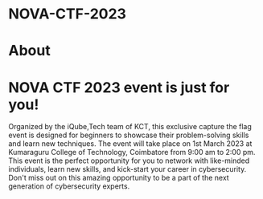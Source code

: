 # NOVA-CTF-2023

# About
<h1>NOVA CTF 2023 event is just for you!</h1>
Organized by the iQube,Tech team of KCT, this exclusive capture the flag event is designed for beginners to showcase their problem-solving skills and learn new techniques. 
The event will take place on 1st March 2023 at Kumaraguru College of Technology, Coimbatore from 9:00 am to 2:00 pm.
This event is the perfect opportunity for you to network with like-minded individuals, learn new skills, and kick-start your career in cybersecurity. 
Don't miss out on this amazing opportunity to be a part of the next generation of cybersecurity experts.
